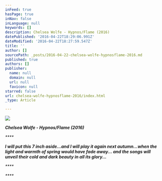 ```yaml
---
inFeed: true
hasPage: true
inNav: false
inLanguage: null
keywords: []
description: Chelsea Wolfe - Hypnos/Flame (2016)
datePublished: '2016-04-22T18:29:06.991Z'
dateModified: '2016-04-22T18:27:59.547Z'
title: ''
author: []
sourcePath: _posts/2016-04-22-chelsea-wolfe-hypnosflame-2016.md
published: true
authors: []
publisher:
  name: null
  domain: null
  url: null
  favicon: null
starred: false
url: chelsea-wolfe-hypnosflame-2016/index.html
_type: Article

---
```

![](https://the-grid-user-content.s3-us-west-2.amazonaws.com/4507fa88-20d9-4248-b848-0f6da58b2795.jpg)

**_Chelsea Wolfe - Hypnos/Flame (2016)_**

_****_

_**I will put this 7 inch aside...and I will play it again next autumn...when the light and warmth of spring would have fade away... and the songs will unveil their cold and dark beauty in all its glory...**_

_****_

_****_